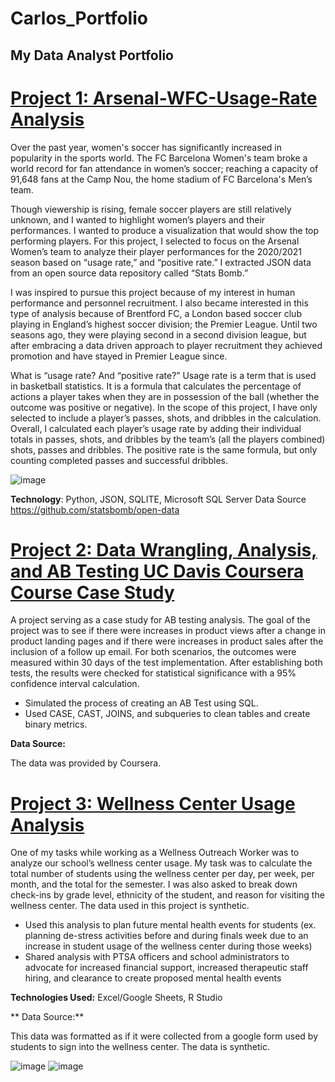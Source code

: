 # Carlos_Portfolio
## My Data Analyst Portfolio

# **[Project 1: Arsenal-WFC-Usage-Rate Analysis](https://github.com/carlosroman9/Arsenal-WFC-Usage-Rate)**

Over the past year, women's soccer has significantly increased in popularity in the sports world. 
The FC Barcelona Women's team broke a world record for fan attendance in women’s soccer; reaching a capacity of 91,648 fans at the Camp Nou, the home stadium of FC Barcelona's Men’s team. 

Though viewership is rising, female soccer players are still relatively unknown, and I wanted to highlight women’s players and their performances. I wanted to produce a visualization that would show the top performing players. 
For this project, I selected to focus on the Arsenal Women’s team to analyze their player performances for the 2020/2021 season based on “usage rate,” and “positive rate.” I extracted JSON data from an open source data repository called “Stats Bomb.” 

I was inspired to pursue this project because of my interest in human performance and personnel recruitment. I also became interested in this type of analysis because of Brentford FC, a London based soccer club playing in England’s highest soccer division; the Premier League. Until two seasons ago, they were playing second in a second division league, but after embracing a data driven approach to player recruitment they achieved promotion and have stayed in Premier League since. 

What is “usage rate? And “positive rate?”
Usage rate is a term that is used in basketball statistics. It is a formula that calculates the percentage of actions a player takes when they are in possession of the ball (whether the outcome was positive or negative). In the scope of this project, I have only selected to include a player’s passes, shots, and dribbles in the calculation. Overall, I calculated each player’s usage rate by adding their individual totals in passes, shots, and dribbles by the team’s (all the players combined) shots, passes and dribbles. The positive rate is the same formula, but only counting completed passes and successful dribbles. 

![image](https://user-images.githubusercontent.com/32028989/210279412-50e378a1-7427-4944-a41d-c3626a70a379.png)

**Technology**: Python, JSON, SQLITE, Microsoft SQL Server
Data Source
https://github.com/statsbomb/open-data

# **[Project 2: Data Wrangling, Analysis, and AB Testing UC Davis Coursera Course Case Study](https://github.com/carlosroman9/Data_WRangling_And_AB_Test)**

A project serving as a case study for AB testing analysis. The goal of the project was to see if there were increases in product views after a change in product landing pages and if there were increases in product sales after the  inclusion of a follow up email. For both scenarios, the outcomes were measured within 30 days of the test implementation. After establishing both tests, the results were checked for statistical significance with a 95% confidence interval calculation. 
 
* Simulated the process of creating an AB Test using SQL.
* Used CASE, CAST, JOINS, and subqueries to clean tables and create binary metrics. 

**Data Source:**

The data was provided by Coursera.

# **[Project 3: Wellness Center Usage Analysis](https://github.com/carlosroman9/Wellness_Center_Usage)**

One of my tasks while working as a Wellness Outreach Worker was to analyze our school’s wellness center usage. My task was to calculate the total number of students using the wellness center per day, per week, per month, and the total for the semester. I was also asked to break down check-ins by grade level, ethnicity of the student, and reason for visiting the wellness center. The data used in this project is synthetic. 

* Used this analysis to plan future mental health events for students (ex. planning de-stress activities before and during finals week due to an increase in student usage of the wellness center during those weeks)
* Shared analysis with PTSA officers and school administrators to advocate for increased financial support, increased therapeutic staff hiring, and clearance to create proposed mental health events

**Technologies Used:**
Excel/Google Sheets, R Studio

** Data Source:**

This data was formatted as if it were collected from a google form used by students to sign into the wellness center. The data is synthetic. 

![image](https://user-images.githubusercontent.com/32028989/210279451-3d1b3687-cd1b-4d55-b014-1e9edfc039c6.png)
![image](https://user-images.githubusercontent.com/32028989/210279460-73a7684e-ba49-4f4e-80e3-4bbeb8d98466.png)


